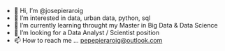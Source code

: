 - 👋 Hi, I’m @josepieraroig
- 👀 I’m interested in data, urban data, python, sql
- 🌱 I’m currently learning throught my Master in Big Data & Data Science
- 💞️ I’m looking for a Data Analyst / Scientist position
- 📫 How to reach me ... pepepieraroig@outlook.com

